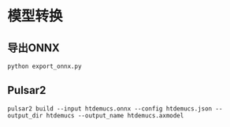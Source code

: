 # 模型转换

## 导出ONNX
```
python export_onnx.py
```

## Pulsar2
```
pulsar2 build --input htdemucs.onnx --config htdemucs.json --output_dir htdemucs --output_name htdemucs.axmodel
```